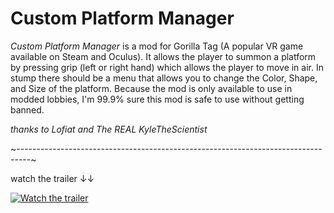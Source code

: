 # Custom Platform Manager

*Custom Platform Manager* is a mod for Gorilla Tag (A popular VR game available on Steam and Oculus). It allows the player to summon a platform by pressing grip (left or right hand) which allows the player to move in air. In stump there should be a menu that allows you to change the Color, Shape, and Size of the platform. Because the mod is only available to use in modded lobbies, I'm 99.9% sure this mod is safe to use without getting banned.


*thanks to Lofiat and The REAL KyleTheScientist*

~---------------------------------------------------------------------------------~

watch the trailer ↓↓

[![Watch the trailer](https://img.youtube.com/vi/lyGcfqRgPvk/hqdefault.jpg)](https://youtu.be/lyGcfqRgPvk)
